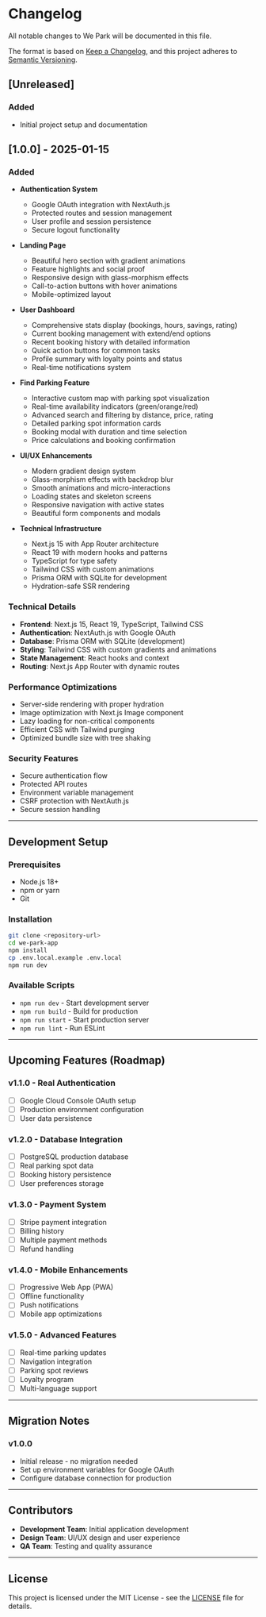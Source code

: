 # Changelog

All notable changes to We Park will be documented in this file.

The format is based on [Keep a Changelog](https://keepachangelog.com/en/1.0.0/),
and this project adheres to [Semantic Versioning](https://semver.org/spec/v2.0.0.html).

## [Unreleased]

### Added
- Initial project setup and documentation

## [1.0.0] - 2025-01-15

### Added
- **Authentication System**
  - Google OAuth integration with NextAuth.js
  - Protected routes and session management
  - User profile and session persistence
  - Secure logout functionality

- **Landing Page**
  - Beautiful hero section with gradient animations
  - Feature highlights and social proof
  - Responsive design with glass-morphism effects
  - Call-to-action buttons with hover animations
  - Mobile-optimized layout

- **User Dashboard**
  - Comprehensive stats display (bookings, hours, savings, rating)
  - Current booking management with extend/end options
  - Recent booking history with detailed information
  - Quick action buttons for common tasks
  - Profile summary with loyalty points and status
  - Real-time notifications system

- **Find Parking Feature**
  - Interactive custom map with parking spot visualization
  - Real-time availability indicators (green/orange/red)
  - Advanced search and filtering by distance, price, rating
  - Detailed parking spot information cards
  - Booking modal with duration and time selection
  - Price calculations and booking confirmation

- **UI/UX Enhancements**
  - Modern gradient design system
  - Glass-morphism effects with backdrop blur
  - Smooth animations and micro-interactions
  - Loading states and skeleton screens
  - Responsive navigation with active states
  - Beautiful form components and modals

- **Technical Infrastructure**
  - Next.js 15 with App Router architecture
  - React 19 with modern hooks and patterns
  - TypeScript for type safety
  - Tailwind CSS with custom animations
  - Prisma ORM with SQLite for development
  - Hydration-safe SSR rendering

### Technical Details
- **Frontend**: Next.js 15, React 19, TypeScript, Tailwind CSS
- **Authentication**: NextAuth.js with Google OAuth
- **Database**: Prisma ORM with SQLite (development)
- **Styling**: Tailwind CSS with custom gradients and animations
- **State Management**: React hooks and context
- **Routing**: Next.js App Router with dynamic routes

### Performance Optimizations
- Server-side rendering with proper hydration
- Image optimization with Next.js Image component
- Lazy loading for non-critical components
- Efficient CSS with Tailwind purging
- Optimized bundle size with tree shaking

### Security Features
- Secure authentication flow
- Protected API routes
- Environment variable management
- CSRF protection with NextAuth.js
- Secure session handling

---

## Development Setup

### Prerequisites
- Node.js 18+
- npm or yarn
- Git

### Installation
```bash
git clone <repository-url>
cd we-park-app
npm install
cp .env.local.example .env.local
npm run dev
```

### Available Scripts
- `npm run dev` - Start development server
- `npm run build` - Build for production
- `npm run start` - Start production server
- `npm run lint` - Run ESLint

---

## Upcoming Features (Roadmap)

### v1.1.0 - Real Authentication
- [ ] Google Cloud Console OAuth setup
- [ ] Production environment configuration
- [ ] User data persistence

### v1.2.0 - Database Integration
- [ ] PostgreSQL production database
- [ ] Real parking spot data
- [ ] Booking history persistence
- [ ] User preferences storage

### v1.3.0 - Payment System
- [ ] Stripe payment integration
- [ ] Billing history
- [ ] Multiple payment methods
- [ ] Refund handling

### v1.4.0 - Mobile Enhancements
- [ ] Progressive Web App (PWA)
- [ ] Offline functionality
- [ ] Push notifications
- [ ] Mobile app optimizations

### v1.5.0 - Advanced Features
- [ ] Real-time parking updates
- [ ] Navigation integration
- [ ] Parking spot reviews
- [ ] Loyalty program
- [ ] Multi-language support

---

## Migration Notes

### v1.0.0
- Initial release - no migration needed
- Set up environment variables for Google OAuth
- Configure database connection for production

---

## Contributors

- **Development Team**: Initial application development
- **Design Team**: UI/UX design and user experience
- **QA Team**: Testing and quality assurance

---

## License

This project is licensed under the MIT License - see the [LICENSE](LICENSE) file for details.
